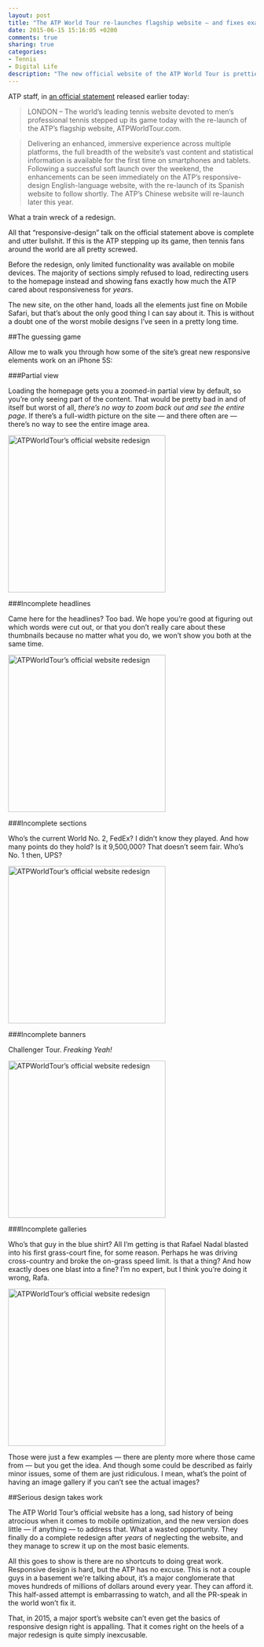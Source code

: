 ```yaml
---
layout: post
title: "The ATP World Tour re-launches flagship website — and fixes exactly nothing"
date: 2015-06-15 15:16:05 +0200
comments: true
sharing: true
categories: 
- Tennis
- Digital Life
description: "The new official website of the ATP World Tour is prettier, but a responsive design it is not."
---
```


ATP staff, in [an official statement](http://www.atpworldtour.com/en/news/2015-website-press-release) released earlier today:

> LONDON – The world’s leading tennis website devoted to men’s professional tennis stepped up its game today with the re-launch of the ATP’s flagship website, ATPWorldTour.com.

> Delivering an enhanced, immersive experience across multiple platforms, the full breadth of the website’s vast content and statistical information is available for the first time on smartphones and tablets. Following a successful soft launch over the weekend, the enhancements can be seen immediately on the ATP’s responsive-design English-language website, with the re-launch of its Spanish website to follow shortly. The ATP’s Chinese website will re-launch later this year.

What a train wreck of a redesign. 

All that “responsive-design” talk on the official statement above is complete and utter bullshit. If this is the ATP stepping up its game, then tennis fans around the world are all pretty screwed.

Before the redesign, only limited functionality was available on mobile devices. The majority of sections simply refused to load, redirecting users to the homepage instead and showing fans exactly how much the ATP cared about responsiveness for _years_.

The new site, on the other hand, loads all the elements just fine on Mobile Safari, but that’s about the only good thing I can say about it. This is without a doubt one of the worst mobile designs I’ve seen in a pretty long time.


##The guessing game

Allow me to walk you through how some of the site’s great new responsive elements work on an iPhone 5S:

###Partial view

Loading the homepage gets you a zoomed-in partial view by default, so you’re only seeing part of the content. That would be pretty bad in and of itself but worst of all, _there’s no way to zoom back out and see the entire page_. If there’s a full-width picture on the site — and there often are — there’s no way to see the entire image area.

<img src="https://c2.staticflickr.com/6/5594/18644314648_297f422c5c_o.jpg" width="320" title="ATPWorldTour’s official website redesign"/>

###Incomplete headlines

Came here for the headlines? Too bad. We hope you’re good at figuring out which words were cut out, or that you don’t really care about these thumbnails because no matter what you do, we won’t show you both at the same time.

<img src="https://c4.staticflickr.com/4/3790/18644360410_a44e6c70d6_o.jpg" width="320" title="ATPWorldTour’s official website redesign"/>

###Incomplete sections

Who’s the current World No. 2, FedEx? I didn’t know they played. And how many points do they hold? Is it 9,500,000? That doesn’t seem fair. Who’s No. 1 then, UPS?

<img src="https://c4.staticflickr.com/4/3894/18834742201_da8eec30fc_o.jpg" width="320" title="ATPWorldTour’s official website redesign"/>

###Incomplete banners

Challenger Tour. _Freaking Yeah!_

<img src="https://c2.staticflickr.com/6/5595/18833018915_cdbf24041a_o.jpg" width="320" title="ATPWorldTour’s official website redesign"/>

###Incomplete galleries

Who’s that guy in the blue shirt? All I’m getting is that Rafael Nadal blasted into his first grass-court fine, for some reason. Perhaps he was driving cross-country and broke the on-grass speed limit. Is that a thing? And how exactly does one blast into a fine? I’m no expert, but I think you’re doing it wrong, Rafa.

<img src="https://c4.staticflickr.com/4/3788/18832053155_4b03134dee_o.jpg" width="320" title="ATPWorldTour’s official website redesign"/>

Those were just a few examples — there are plenty more where those came from — but you get the idea. And though some could be described as fairly minor issues, some of them are just ridiculous. I mean, what’s the point of having an image gallery if you can’t see the actual images?


##Serious design takes work

The ATP World Tour’s official website has a long, sad history of being atrocious when it comes to mobile optimization, and the new version does little — if anything — to address that. What a wasted opportunity. They finally do a complete redesign after _years_ of neglecting the website, and they manage to screw it up on the most basic elements.

All this goes to show is there are no shortcuts to doing great work. Responsive design is hard, but the ATP has no excuse. This is not a couple guys in a basement we’re talking about, it’s a major conglomerate that moves hundreds of millions of dollars around every year. They can afford it. This half-assed attempt is embarrassing to watch, and all the PR-speak in the world won’t fix it.

That, in 2015, a major sport’s website can’t even get the basics of responsive design right is appalling. That it comes right on the heels of a major redesign is quite simply inexcusable.